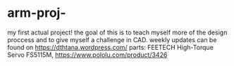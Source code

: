 # arm-proj-
my first actual project!
the goal of this is to teach myself more of the design proccess and to give myself a challenge in CAD. 
weekly updates can be found on https://dthtana.wordpress.com/
parts:
FEETECH High-Torque Servo FS5115M, https://www.pololu.com/product/3426
